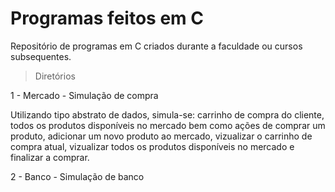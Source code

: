 # Programas feitos em C
Repositório de programas em C criados durante a faculdade ou cursos subsequentes.

> Diretórios


1 - Mercado - Simulação de compra
  
   Utilizando tipo abstrato de dados, simula-se: carrinho de compra do cliente, todos os produtos disponíveis no mercado bem como ações de comprar um produto,       adicionar um novo produto ao mercado, vizualizar o carrinho de compra atual, vizualizar todos os produtos disponíveis no mercado e finalizar a comprar.

2 - Banco - Simulação de banco
